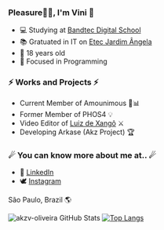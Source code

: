 ### Pleasure👋🏾, I'm Vini 🦅

<!--
**akzv-oliveira/akzv-oliveira** is a ✨ _special_ ✨ repository because its `README.md` (this file) appears on your GitHub profile.

Here are some ideas to get you started:

- 🔭 I’m currently working on ...
- 🌱 I’m currently learning ...
- 👯 I’m looking to collaborate on ...
- 🤔 I’m looking for help with ...
- 💬 Ask me about ...
- 📫 How to reach me: ...
- 😄 Pronouns: ...
- ⚡ Fun fact: ...
-->

- 💻 Studying at <a href="http://www.digitalschool.com.br/faculdade/"> Bandtec Digital School </a>
- 📚 Gratuated in IT on <a href="https://etecjardimangela.com.br/2/"> Etec Jardim Ângela </a>
- 📌 18 years old
- 🎯 Focused in Programming

### ⚡ Works and Projects ⚡
- Current Member of Amounimous 💛📊
- Former Member of PHOS4 💡
- Video Editor of <a href="https://www.youtube.com/channel/UCy7577N6wWz_R8zSX4c5iPg">Luiz de Xangô</a> ⚔ 
- Developing Arkase (Akz Project) 🏆

### ☄ You can know more about me at.. ☄
- 💼 <a href="https://www.linkedin.com/in/vin%C3%ADcius-oliveira-9982a419a/">LinkedIn</a>
- 🕊 <a href="https://www.instagram.com/akzvini/?hl=pt-br">Instagram</a>


São Paulo, Brazil 🌎

![akzv-oliveira GitHub Stats](https://github-readme-stats.vercel.app/api?username=akzv-oliveira&theme=midnight-purple&show_icons=true)
[![Top Langs](https://github-readme-stats.vercel.app/api/top-langs/?username=akzv-oliveira)](https://github.com/akzv-oliveira/github-readme-stats)